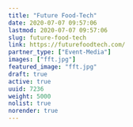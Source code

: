 ```yaml
---
title: "Future Food-Tech"
date: 2020-07-07 09:57:06
lastmod: 2020-07-07 09:57:06
slug: future-food-tech
link: https://futurefoodtech.com/
partner_type: ["Event-Media"]
images: ["fft.jpg"]
featured_image: "fft.jpg"
draft: true
active: true
uuid: 7236
weight: 5000
nolist: true
norender: true
---
```

